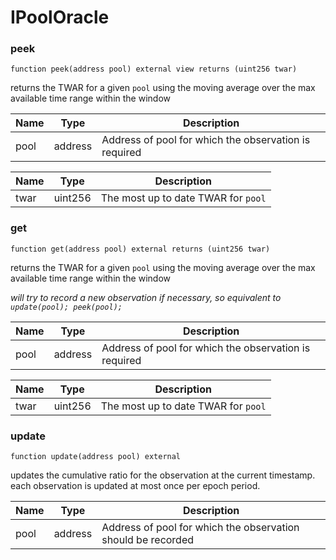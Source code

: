 # IPoolOracle

### peek

```solidity
function peek(address pool) external view returns (uint256 twar)
```

returns the TWAR for a given `pool` using the moving average over the max available time range within the window

| Name | Type | Description |
| ---- | ---- | ----------- |
| pool | address | Address of pool for which the observation is required |

| Name | Type | Description |
| ---- | ---- | ----------- |
| twar | uint256 | The most up to date TWAR for `pool` |

### get

```solidity
function get(address pool) external returns (uint256 twar)
```

returns the TWAR for a given `pool` using the moving average over the max available time range within the window

_will try to record a new observation if necessary, so equivalent to `update(pool); peek(pool);`_

| Name | Type | Description |
| ---- | ---- | ----------- |
| pool | address | Address of pool for which the observation is required |

| Name | Type | Description |
| ---- | ---- | ----------- |
| twar | uint256 | The most up to date TWAR for `pool` |

### update

```solidity
function update(address pool) external
```

updates the cumulative ratio for the observation at the current timestamp. each observation is updated at most
once per epoch period.

| Name | Type | Description |
| ---- | ---- | ----------- |
| pool | address | Address of pool for which the observation should be recorded |

